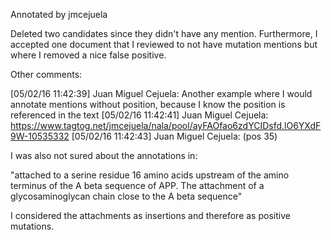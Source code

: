 Annotated by jmcejuela

Deleted two candidates since they didn't have any mention.
Furthermore, I accepted one document that I reviewed to not have mutation mentions
but where I removed a nice false positive.


Other comments:

[05/02/16 11:42:39] Juan Miguel Cejuela: Another example where I would annotate mentions without position, because I know the position is referenced in the text
[05/02/16 11:42:41] Juan Miguel Cejuela: https://www.tagtog.net/jmcejuela/nala/pool/ayFAOfao6zdYCIDsfd.lO6YXdF9W-10535332
[05/02/16 11:42:43] Juan Miguel Cejuela: (pos 35)

I was also not sured about the annotations in:

"attached to a serine residue 16 amino acids upstream of the amino terminus of the A beta sequence of APP. The attachment of a glycosaminoglycan chain close to the A beta sequence"

I considered the attachments as insertions and therefore as positive mutations.

